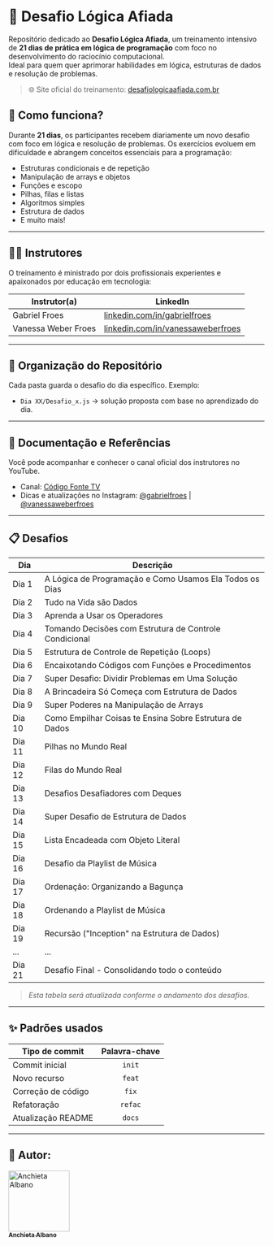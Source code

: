# 🧠 Desafio Lógica Afiada

Repositório dedicado ao **Desafio Lógica Afiada**, um treinamento intensivo de **21 dias de prática em lógica de programação** com foco no desenvolvimento do raciocínio computacional.  
Ideal para quem quer aprimorar habilidades em lógica, estruturas de dados e resolução de problemas.

> 🌐 Site oficial do treinamento: [desafiologicaafiada.com.br](https://desafiologicaafiada.com.br)

## 📅 Como funciona?

Durante **21 dias**, os participantes recebem diariamente um novo desafio com foco em lógica e resolução de problemas. Os exercícios evoluem em dificuldade e abrangem conceitos essenciais para a programação:

- Estruturas condicionais e de repetição
- Manipulação de arrays e objetos
- Funções e escopo
- Pilhas, filas e listas
- Algoritmos simples
- Estrutura de dados 
- E muito mais!

---

## 👨‍🏫 Instrutores

O treinamento é ministrado por dois profissionais experientes e apaixonados por educação em tecnologia:

| Instrutor(a) | LinkedIn |
| ------------ | -------- |
| Gabriel Froes | [linkedin.com/in/gabrielfroes](https://www.linkedin.com/in/gabrielfroes/) |
| Vanessa Weber Froes | [linkedin.com/in/vanessaweberfroes](https://www.linkedin.com/in/vanessaweberfroes/) |

---

## 📁 Organização do Repositório

Cada pasta guarda o desafio do dia específico. Exemplo:

- `Dia XX/Desafio_x.js` → solução proposta com base no aprendizado do dia.

---

## 📘 Documentação e Referências

Você pode acompanhar e conhecer o canal oficial dos instrutores no YouTube.

- Canal: [Código Fonte TV](https://www.youtube.com/c/CodigoFonteTV)
- Dicas e atualizações no Instagram: [@gabrielfroes](https://www.instagram.com/gabrielfroes/) | [@vanessaweberfroes](https://www.instagram.com/vanessaweberfroes/)

---

## 📋 Desafios

| Dia | Descrição |
|---- |----|
| Dia 1  | A Lógica de Programação e Como Usamos Ela Todos os Dias   |
| Dia 2  | Tudo na Vida são Dados                                    |
| Dia 3  | Aprenda a Usar os Operadores                              |
| Dia 4  | Tomando Decisões com Estrutura de Controle Condicional    |
| Dia 5  | Estrutura de Controle de Repetição (Loops)                |
| Dia 6  | Encaixotando Códigos com Funções e Procedimentos          |
| Dia 7  | Super Desafio: Dividir Problemas em Uma Solução           |
| Dia 8  | A Brincadeira Só Começa com Estrutura de Dados            |
| Dia 9  | Super Poderes na Manipulação de Arrays                    |
| Dia 10 | Como Empilhar Coisas te Ensina Sobre Estrutura de Dados   |
| Dia 11 | Pilhas no Mundo Real                                      |
| Dia 12 | Filas do Mundo Real                                       |
| Dia 13 | Desafios Desafiadores com Deques                          |
| Dia 14 | Super Desafio de Estrutura de Dados                       |
| Dia 15 | Lista Encadeada com Objeto Literal                        |
| Dia 16 | Desafio da Playlist de Música                             |
| Dia 17 | Ordenação: Organizando a Bagunça                          |
| Dia 18 | Ordenando a Playlist de Música                            |
| Dia 19 | Recursão ("Inception" na Estrutura de Dados)              |
| ...    | ...                                                       |
| Dia 21 | Desafio Final - Consolidando todo o conteúdo              |

> *Esta tabela será atualizada conforme o andamento dos desafios.*

---

## ✨ Padrões usados

| Tipo de commit     | Palavra-chave |
|--------------------|:-------------:|
| Commit inicial     | `init`        |
| Novo recurso       | `feat`        |
| Correção de código | `fix`         |
| Refatoração        | `refac`       |
| Atualização README | `docs`        |

---

## 🔷 Autor:

<div>
  <a href="https://github.com/Chiet4">
    <img src="https://avatars.githubusercontent.com/u/111232477?v=4" width="120px" alt="Anchieta Albano"/>
    <br />
    <sub><b>Anchieta Albano</b></sub>
  </a>
</div>
